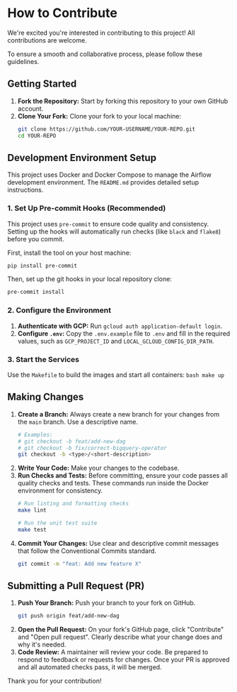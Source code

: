 # How to Contribute

We're excited you're interested in contributing to this project! All contributions are welcome.

To ensure a smooth and collaborative process, please follow these guidelines.

## Getting Started

1.  **Fork the Repository:** Start by forking this repository to your own GitHub account.
2.  **Clone Your Fork:** Clone your fork to your local machine:
    ```bash
    git clone https://github.com/YOUR-USERNAME/YOUR-REPO.git
    cd YOUR-REPO
    ```

## Development Environment Setup

This project uses Docker and Docker Compose to manage the Airflow development environment. The `README.md` provides detailed setup instructions.

### 1. Set Up Pre-commit Hooks (Recommended)
This project uses `pre-commit` to ensure code quality and consistency. Setting up the hooks will automatically run checks (like `black` and `flake8`) before you commit.

First, install the tool on your host machine:
```bash
pip install pre-commit
```
Then, set up the git hooks in your local repository clone:
```bash
pre-commit install
```

### 2. Configure the Environment
1.  **Authenticate with GCP:** Run `gcloud auth application-default login`.
2.  **Configure `.env`:** Copy the `.env.example` file to `.env` and fill in the required values, such as `GCP_PROJECT_ID` and `LOCAL_GCLOUD_CONFIG_DIR_PATH`.

### 3. Start the Services
Use the `Makefile` to build the images and start all containers:
    ```bash
    make up
    ```

## Making Changes

1.  **Create a Branch:** Always create a new branch for your changes from the `main` branch. Use a descriptive name.
    ```bash
    # Examples:
    # git checkout -b feat/add-new-dag
    # git checkout -b fix/correct-bigquery-operator
    git checkout -b <type>/<short-description>
    ```
2.  **Write Your Code:** Make your changes to the codebase.
3.  **Run Checks and Tests:** Before committing, ensure your code passes all quality checks and tests. These commands run inside the Docker environment for consistency.
    ```bash
    # Run linting and formatting checks
    make lint

    # Run the unit test suite
    make test
    ```
4.  **Commit Your Changes:** Use clear and descriptive commit messages that follow the Conventional Commits standard.
    ```bash
    git commit -m "feat: Add new feature X"
    ```

## Submitting a Pull Request (PR)

1.  **Push Your Branch:** Push your branch to your fork on GitHub.
    ```bash
    git push origin feat/add-new-dag
    ```
2.  **Open the Pull Request:** On your fork's GitHub page, click "Contribute" and "Open pull request". Clearly describe what your change does and why it's needed.
3.  **Code Review:** A maintainer will review your code. Be prepared to respond to feedback or requests for changes. Once your PR is approved and all automated checks pass, it will be merged.

Thank you for your contribution!
